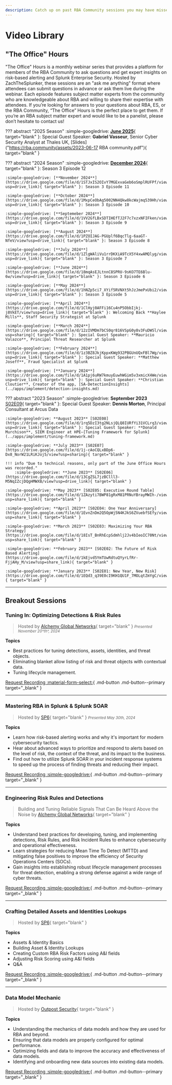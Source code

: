 ```yaml
---
description: Catch up on past RBA Community sessions you may have missed!
---
```


# Video Library

## "The Office" Hours

"The Office" Hours is a monthly webinar series that provides a platform for members of the RBA Community to ask questions and get expert insights on risk-based alerting and Splunk Enterprise Security. Hosted by ZachTheSplunker, these sessions are an "ask me anything" format where attendees can submit questions in advance or ask them live during the webinar. Each episode features subject matter experts from the community who are knowledgeable about RBA and willing to share their expertise with attendees. If you’re looking for answers to your questions about RBA, ES, or the RBA Community, “The Office” Hours is the perfect place to get them. If you’re an RBA subject matter expert and would like to be a panelist, please don’t hesitate to contact us!

??? abstract "2025 Season"
    :simple-googledrive: [**June 2025**](https://drive.google.com/file/d/1LgcEvBVahHdivvTxwdPknt2Li--QbZHA/view?usp=drive_link){ target="blank" }: Special Guest Speaker: **Gabriel Vasseur**, Senior Cyber Security Analyst at Thales UK, [Slides]("https://rba.community/assets/2023-06-17 RBA community.pdf"){ target="blank" }


??? abstract "2024 Season"
    :simple-googledrive: [**December 2024**](https://drive.google.com/file/d/1UHpCYQFC8QLdgY7rMC0BgvVCrSfyEg5S/view?usp=drive_link){ target="blank" }: Season 3 Episode 12
    
    :simple-googledrive: [**November 2024**](https://drive.google.com/file/d/1STJxIS2OIvY7MGExvaGeb6oSmplRUFPf/view?usp=drive_link){ target="blank" }: Season 3 Episode 11

    :simple-googledrive: [**October 2024**](https://drive.google.com/file/d/1MxpCeObAg5002NN4Qkw8kcWajmq539Hh/view?usp=drive_link){ target="blank" }: Season 3 Episode 10

    :simple-googledrive: [**Septemeber 2024**](https://drive.google.com/file/d/1VV2GfLBxSDTIHEfTJ2F7c7xzxNFIFken/view?usp=drive_link){ target="blank" }: Season 3 Episode 9

    :simple-googledrive: [**August 2024**](https://drive.google.com/file/d/1PZOIJAG-PGUplf6BqcTlg-6aaGT-NfeV/view?usp=drive_link){ target="blank" }: Season 3 Episode 8

    :simple-googledrive: [**July 2024**](https://drive.google.com/file/d/1ZlgWAliVu1rrDKXiA9TcX5Y4xwAMQlyg/view?usp=drive_link){ target="blank" }: Season 3 Episode 7

    :simple-googledrive: [**June 2024**](https://drive.google.com/file/d/18mqAsEJLtnnC8SPRU-9sKO7TE6Blu-6w/view?usp=drive_link){ target="blank" }: Season 3 Episode 6

    :simple-googledrive: [**May 2024**](https://drive.google.com/file/d/1hNZp5ci7_XYif5RVNXt5hJzJmePxUbi2/view?usp=drive_link){ target="blank" }: Season 3 Episode 5

    :simple-googledrive: [**April 2024**](https://drive.google.com/file/d/1ClHyj0AFFi16Cu4nP5ObbIjkj-j8VkET/view?usp=drive_link){ target="blank" }: Welcoming Back **Haylee Mills**, Staff Security Strategist at Splunk

    :simple-googledrive: [**March 2024**](https://drive.google.com/file/d/12zIVMDm7bCS0qr816VSpG0y8v3FuDWSl/view?usp=sharing){ target="blank" }: Special Guest Speaker: **Mauricio Valazco**, Principal Threat Researcher at Splunk

    :simple-googledrive: [**February 2024**](https://drive.google.com/file/d/1z3BZ8JkjKppxKWg932PBGUnUQxFBl7Wg/view?usp=drive_link){ target="blank" }: Special Guest Speaker: **Matthew Joseff**, Fraud Specialist at Splunk

    :simple-googledrive: [**January 2024**](https://drive.google.com/file/d/1A1pj6uRW7kmuyEuwhWGim5v3xmicX4We/view?usp=drive_link){ target="blank" }: Special Guest Speaker: **Christian Cloutier**, Creator of the app, [SA-DetectionInsights](../apps/implement/detection-insights.md)

??? abstract "2023 Season"
    :simple-googledrive: **September 2023** [S02E09](https://drive.google.com/file/d/1eFR_lB9-W7rXvc3tLcdYSX3zFahepdnF/view?usp=sharing){ target="blank" }: Special Guest Speaker: **Dennis Morton**, Principal Consultant at Arcus Data

    :simple-googledrive: **August 2023** [S02E08](https://drive.google.com/file/d/1rq5DzI3tg2NLsjQLQ8IURfYi31VCLrq3/view?usp=drive_link){ target="blank" }: Special Guest Speaker: **Donald Murchison**, SIEM Engineer at HPE—[Tuning Framework for Splunk](../apps/implement/tuning-framework.md)

    :simple-googledrive: **July 2023** [S02E07](https://drive.google.com/file/d/1j-cAoCQLxBDp6-Dx8_NorW21LRiKJoj5/view?usp=sharing){ target="blank" }

    !!! info "Due to technical reasons, only part of the June Office Hours was recorded."
        :simple-googledrive: **June 2023** [S02E06](https://drive.google.com/file/d/13CgZSL7jzBClll3-M5NqIZcjDQgHMWXB/view?usp=drive_link){ target="blank" }

    :simple-googledrive: **May 2023** [S02E05: Executive Round Table](https://drive.google.com/file/d/1ZAzyti7BWP81gRxM81PRNuYBrayMWIh-/view?usp=share_link){ target="blank" }

    :simple-googledrive: **April 2023** [S02E04: One Year Anniversary](https://drive.google.com/file/d/1EvnZnDm2Q5OpWj5N4KJkS6ZVuebfSEfy/view?usp=share_link){ target="blank" }

    :simple-googledrive: **March 2023** [S02E03: Maximizing Your RBA Strategy](https://drive.google.com/file/d/18IsT_BnRhEcpSdmhlj2Jv4bIeoIC70Nt/view?usp=share_link){ target="blank" }

    :simple-googledrive: **February 2023** [S02E02: The Future of Risk Based Alerting](https://drive.google.com/file/d/1kEjvd5YmTUwRdtuQYyrLfRr-FjjAHy_M/view?usp=share_link){ target="blank" }

    :simple-googledrive: **January 2023** [S02E01: New Year, New Risk](https://drive.google.com/file/d/1EQd3_q39E0cI9KH1QU1F_7MOLqtZmYgC/view){ target="blank" }

---

## Breakout Sessions

### Tuning In: Optimizing Detections & Risk Rules

> Hosted by [Alchemy Global Networks](https://www.alchemy-global.net){ target="blank" } <small>_Presented November 20^th^, 2024_</small>

**Topics**

- Best practices for tuning detections, assets, identities, and threat objects.
- Eliminating blanket allow listing of risk and threat objects with contextual data.
- Tuning lifecycle management.

[Request Recording :material-form-select:](https://forms.office.com/r/aHaQ56rmuX){ .md-button .md-button--primary target="_blank" }

---

### Mastering RBA in Splunk & Splunk SOAR

> Hosted by [SP6](https://www.sp6.io){ target="blank" } <small>_Presented May 30th, 2024_</small>

**Topics**

- Learn how risk-based alerting works and why it's important for modern cybersecurity tactics.
- Hear about advanced ways to prioritize and respond to alerts based on the level of risk, the context of the threat, and its impact to the business.
- Find out how to utilize Splunk SOAR in your incident response systems to speed up the process of finding threats and reducing their impact.

[Request Recording :simple-googledrive:](https://forms.gle/S392kyJf6e3Szwjw6){ .md-button .md-button--primary target="_blank" }

---

### Engineering Risk Rules and Detections

> Building and Tuning Reliable Signals That Can Be Heard Above the Noise by [Alchemy Global Networks](https://www.alchemy-global.net/){ target="blank" }

**Topics**

- Understand best practices for developing, tuning, and implementing detections, Risk Rules, and Risk Incident Rules to enhance cybersecurity and operational effectiveness.
- Learn strategies for reducing Mean Time To Detect (MTTD) and mitigating false positives to improve the efficiency of Security Operations Centers (SOCs).
- Gain insights into establishing robust lifecycle management processes for threat detection, enabling a strong defense against a wide range of cyber threats.

[Request Recording :simple-googledrive:](https://forms.gle/ayekn4fGtSUmoTxk9){ .md-button .md-button--primary target="_blank" }

---

### Crafting Detailed Assets and Identities Lookups

> Hosted by [SP6](https://www.sp6.io){ target="blank" }

**Topics**

- Assets & Identity Basics
- Building Asset & Identity Lookups
- Creating Custom RBA Risk Factors using A&I fields
- Adjusting Risk Scoring using A&I fields
- Q&A

[Request Recording :simple-googledrive:](https://forms.gle/ySCMRj3X6ZGXKkas9 "Crafting Detailed Assets and Identities Lookups Recording"){ .md-button .md-button--primary target="_blank" }

---

### Data Model Mechanic

> Hosted by [Outpost Security](https://outpost-security.com/){ target="blank" }

**Topics**

- Understanding the mechanics of data models and how they are used for RBA and beyond.
- Ensuring that data models are properly configured for optimal performance.
- Optimizing fields and data to improve the accuracy and effectiveness of data models.
- Identifying and onboarding new data sources into existing data models.

[Request Recording :simple-googledrive:](https://docs.google.com/forms/d/e/1FAIpQLSf3iGzz_CDwRH7mDgG8nQec3bu620ocI2NA1XWbaAvdAG1LSw/viewform?usp=sf_link "Data Model Mechanic Recording"){ .md-button .md-button--primary target="_blank" }
 
